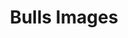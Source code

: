 ---
title: Bulls Images
resources:
- params:
    lot: 2
    tag: '372'
    title: 'Lot 2: Loosli Foreman 372'
  src: 372.jpg
- params:
    lot: 0
    tag: '3054'
    title: Tag 3054
  src: 3054_IMG_8010 copy.jpg
- name: LOOSLI FOREMAN 333
  params:
    lot: 1
    tag: '333'
    title: Tag 333
  src: 333_IMG_9796 copy.jpg
  title: 'Lot 1: Loosli Foreman 333'
- name: LOOSLI FOREMAN 372
  params:
    lot: 2
    tag: '372'
    title: Tag 372
  src: 372_IMG_8205 copy.jpg
  title: 'Lot 2: Loosli Foreman 372'
- name: LOOSLI FOREMAN 372
  params:
    lot: 2
    tag: '372'
    title: Tag 372
  src: 372_IMG_8669.jpg
  title: 'Lot 2: Loosli Foreman 372'
- name: LOOSLI PERSEVERANCE 310
  params:
    lot: 3
    tag: '310'
    title: Tag 310
  src: 310_IMG_7865 copy.jpg
  title: 'Lot 3: Loosli Perseverance 310'
- name: LOOSLI PERSEVERANCE 310
  params:
    lot: 3
    tag: '310'
    title: Tag 310
  src: 310_IMG_8510 copy.jpg
  title: 'Lot 3: Loosli Perseverance 310'
- name: LOOSLI PERSEVERANCE 336
  params:
    lot: 4
    tag: '336'
    title: Tag 336
  src: 336_IMG_8126 copy.jpg
  title: 'Lot 4: Loosli Perseverance 336'
- name: LOOSLI FOREMAN 364
  params:
    lot: 5
    tag: '364'
    title: Tag 364
  src: 364_IMG_8104 copy.jpg
  title: 'Lot 5: Loosli Foreman 364'
- name: LOOSLI ULTIMATUM 3135
  params:
    lot: 6
    tag: '313'
    title: Tag 313
  src: 313_IMG_9699 copy.jpg
  title: 'Lot 6: Loosli Ultimatum 3135'
- name: LOOSLI ULTIMATUM 3135
  params:
    lot: 6
    tag: '3135'
    title: Tag 3135
  src: 3135_IMG_8619 copy.jpg
  title: 'Lot 6: Loosli Ultimatum 3135'
- name: LOOSLI FOREMAN 3681
  params:
    lot: 7
    tag: '3681'
    title: Tag 3681
  src: 3681_IMG_8329 copy.jpg
  title: 'Lot 7: Loosli Foreman 3681'
- name: LOOSLI PROFITEER 302
  params:
    lot: 8
    tag: '302'
    title: Tag 302
  src: 302_IMG_7964 copy.jpg
  title: 'Lot 8: Loosli Profiteer 302'
- name: LOOSLI PROFITEER 302
  params:
    lot: 8
    tag: '302'
    title: Tag 302
  src: 302_IMG_8630 copy.jpg
  title: 'Lot 8: Loosli Profiteer 302'
- name: LOOSLI PROFITEER 301
  params:
    lot: 9
    tag: '301'
    title: Tag 301
  src: 301_IMG_9814 copy.jpg
  title: 'Lot 9: Loosli Profiteer 301'
- name: LOOSLI PROFITEER 301
  params:
    lot: 9
    tag: '301'
    title: Tag 301
  src: 301_IMG_8213 copy.jpg
  title: 'Lot 9: Loosli Profiteer 301'
- name: LOOSLI COLLUSION 305
  params:
    lot: 10
    tag: '305'
    title: Tag 305
  src: 305_IMG_8557.jpg
  title: 'Lot 10: Loosli Collusion 305'
- name: LOOSLI PERSEVERANCE 389
  params:
    lot: 11
    tag: '389'
    title: Tag 389
  src: 389_IMG_8318 copy.jpg
  title: 'Lot 11: Loosli Perseverance 389'
- name: LOOSLI AGENT 344
  params:
    lot: 12
    tag: '344'
    title: Tag 344
  src: 344_IMG_8265 copy.jpg
  title: 'Lot 12: Loosli Agent 344'
- name: LOOSLI PERSEVERANCE 359
  params:
    lot: 13
    tag: '359'
    title: Tag 359
  src: 359_IMG_8164 copy.jpg
  title: 'Lot 13: Loosli Perseverance 359'
- name: LOOSLI COLLUSION 3125
  params:
    lot: 15
    tag: '3125'
    title: Tag 3125
  src: 3125_IMG_7905 copy.jpg
  title: 'Lot 15: Loosli Collusion 3125'
- name: LOOSLI PERSEVERANCE 316
  params:
    lot: 16
    tag: '316'
    title: Tag 316
  src: 316_IMG_9547 copy.jpg
  title: 'Lot 16: Loosli Perseverance 316'
- name: LOOSLI ULTIMATUM 3148
  params:
    lot: 17
    tag: '314'
    title: Tag 314
  src: 314_IMG_9386.jpg
  title: 'Lot 17: Loosli Ultimatum 3148'
- name: LOOSLI ULTIMATUM 3148
  params:
    lot: 17
    tag: '3148'
    title: Tag 3148
  src: 3148_IMG_8535.jpg
  title: 'Lot 17: Loosli Ultimatum 3148'
- name: LOOSLI FOREMAN 3117
  params:
    lot: 18
    tag: '3117'
    title: Tag 3117
  src: 3117_IMG_8424 copy.jpg
  title: 'Lot 18: Loosli Foreman 3117'
- name: LOOSLI FOREMAN 3117
  params:
    lot: 18
    tag: '311'
    title: Tag 311
  src: 311_IMG_9126.jpg
  title: 'Lot 18: Loosli Foreman 3117'
- name: LOOSLI PROFITEER 3133
  params:
    lot: 19
    tag: '3133'
    title: Tag 3133
  src: 3133_IMG_9608 copy.jpg
  title: 'Lot 19: Loosli Profiteer 3133'
- name: LOOSLI PERSEVERANCE 384
  params:
    lot: 20
    tag: '384'
    title: Tag 384
  src: 384_IMG_8028 copy.jpg
  title: 'Lot 20: Loosli Perseverance 384'
- name: LOOSLI COLLUSION 346
  params:
    lot: 21
    tag: '346'
    title: Tag 346
  src: 346_IMG_8826 copy.jpg
  title: 'Lot 21: Loosli Collusion 346'
- name: LOOSLI COLLUSION 349
  params:
    lot: 22
    tag: '349'
    title: Tag 349
  src: 349_IMG_9003.jpg
  title: 'Lot 22: Loosli Collusion 349'
- name: LOOSLI FOREMAN 369
  params:
    lot: 23
    tag: '369'
    title: Tag 369
  src: 369_IMG_9671 copy.jpg
  title: 'Lot 23: Loosli Foreman 369'
- name: LOOSLI COLLUSION 323
  params:
    lot: 24
    tag: '323'
    title: Tag 323
  src: 323_IMG_0328.jpg
  title: 'Lot 24: Loosli Collusion 323'
- name: LOOSLI PERSERVERANCE 3107
  params:
    lot: 25
    tag: '3107'
    title: Tag 3107
  src: 3107_IMG_8463.jpg
  title: 'Lot 25: Loosli Perserverance 3107'
- name: LOOSLI FORTUNE 3156
  params:
    lot: 26
    tag: '315'
    title: Tag 315
  src: 315_IMG_0055 copy.jpg
  title: 'Lot 26: Loosli Fortune 3156'
- name: LOOSLI FORTUNE 3156
  params:
    lot: 26
    tag: '3156'
    title: Tag 3156
  src: 3156_IMG_0123 copy.jpg
  title: 'Lot 26: Loosli Fortune 3156'
- name: LOOSLI PERSEVERANCE 358
  params:
    lot: 27
    tag: '358'
    title: Tag 358
  src: 358_IMG_9780 copy.jpg
  title: 'Lot 27: Loosli Perseverance 358'
- name: LOOSLI COLLUSION 303
  params:
    lot: 28
    tag: '303'
    title: Tag 303
  src: 303_IMG_0029 copy.jpg
  title: 'Lot 28: Loosli Collusion 303'
- name: LOOSLI PERSEVERANCE 329
  params:
    lot: 30
    tag: '329'
    title: Tag 329
  src: 329_IMG_9761 copy.jpg
  title: 'Lot 30: Loosli Perseverance 329'
- name: LOOSLI COLLUSION 388
  params:
    lot: 31
    tag: '388'
    title: Tag 388
  src: 388_IMG_0281 copy.jpg
  title: 'Lot 31: Loosli Collusion 388'
- name: LOOSLI PROFITEER 334
  params:
    lot: 32
    tag: '334'
    title: Tag 334
  src: 334_IMG_0099 copy.jpg
  title: 'Lot 32: Loosli Profiteer 334'
- name: LOOSLI COLLUSION 3118
  params:
    lot: 34
    tag: '3118'
    title: Tag 3118
  src: 3118_IMG_9078 copy.jpg
  title: 'Lot 34: Loosli Collusion 3118'
- name: LOOSLI ULTIMATUM 373
  params:
    lot: 35
    tag: '373'
    title: Tag 373
  src: 373_IMG_9465 copy.jpg
  title: 'Lot 35: Loosli Ultimatum 373'
- name: LOOSLI AGENT 3132
  params:
    lot: 36
    tag: '3132'
    title: Tag 3132
  src: 3132_IMG_9925 copy.jpg
  title: 'Lot 36: Loosli Agent 3132'
- name: LOOSLI SPARTACUS 337
  params:
    lot: 37
    tag: '337'
    title: Tag 337
  src: 337_IMG_8917 copy.jpg
  title: 'Lot 37: Loosli Spartacus 337'
- name: LOOSLI BRENNIX 330
  params:
    lot: 38
    tag: '330'
    title: Tag 330
  src: 330_IMG_9895 copy.jpg
  title: 'Lot 38: Loosli Brennix 330'
- name: LOOSLI COLLUSION 360
  params:
    lot: 40
    tag: '360'
    title: Tag 360
  src: 360_IMG_9194 copy.jpg
  title: 'Lot 40: Loosli Collusion 360'
- name: LOOSLI AGENT 31601
  params:
    lot: 41
    tag: '31601'
    title: Tag 31601
  src: 31601_IMG_9865 copy.jpg
  title: 'Lot 41: Loosli Agent 31601'
- name: LOOSLI DELEGATE 339
  params:
    lot: 42
    tag: '339'
    title: Tag 339
  src: 339_IMG_9919 copy.jpg
  title: 'Lot 42: Loosli Delegate 339'
- name: LOOSLI COLLUSION 325
  params:
    lot: 43
    tag: '325'
    title: Tag 325
  src: 325_IMG_9033.jpg
  title: 'Lot 43: Loosli Collusion 325'
- name: LOOSLI COLLUSION 326
  params:
    lot: 44
    tag: '326'
    title: Tag 326
  src: 326_IMG_9573 copy.jpg
  title: 'Lot 44: Loosli Collusion 326'
- name: LOOSLI COLLUSION 317
  params:
    lot: 45
    tag: '317'
    title: Tag 317
  src: 317_IMG_8990.jpg
  title: 'Lot 45: Loosli Collusion 317'
- name: LOOSLI PROFITEER 390
  params:
    lot: 46
    tag: '390'
    title: Tag 390
  src: 390_IMG_0257 copy.jpg
  title: 'Lot 46: Loosli Profiteer 390'
- name: LOOSLI PROPULSION 318
  params:
    lot: 47
    tag: '318'
    title: Tag 318
  src: 318_IMG_9260 copy.jpg
  title: 'Lot 47: Loosli Propulsion 318'
- name: LOOSLI PERSEVERANCE 348
  params:
    lot: 48
    tag: '348'
    title: Tag 348
  src: 348_IMG_8064 copy.jpg
  title: 'Lot 48: Loosli Perseverance 348'
- name: LOOSLI BRENNIX 304
  params:
    lot: 49
    tag: '304'
    title: Tag 304
  src: 304_IMG_0147 copy.jpg
  title: 'Lot 49: Loosli Brennix 304'
- name: LOOSLI SPRINT 3167
  params:
    lot: 50
    tag: '3167'
    title: Tag 3167
  src: 3167_IMG_8818 copy.jpg
  title: 'Lot 50: Loosli Sprint 3167'
- name: LOOSLI PERSEVERANCE 3124
  params:
    lot: 59
    tag: '3124'
    title: Tag 3124
  src: 3124_IMG_9156.jpg
  title: 'Lot 59: Loosli Perseverance 3124'
- name: LOOSLI PERSEVERANCE 362
  params:
    lot: 61
    tag: '362'
    title: Tag 362
  src: 362_IMG_9871 copy.jpg
  title: 'Lot 61: Loosli Perseverance 362'
- name: LOOSLI PROPULSION 370
  params:
    lot: 62
    tag: '370'
    title: Tag 370
  src: 370_IMG_9296 copy.jpg
  title: 'Lot 62: Loosli Propulsion 370'
- name: LOOSLI PROFITEER 335
  params:
    lot: 64
    tag: '335'
    title: Tag 335
  src: 335_IMG_8724 copy.jpg
  title: 'Lot 64: Loosli Profiteer 335'
- name: LOOSLI MISSION 392
  params:
    lot: 65
    tag: '392'
    title: Tag 392
  src: 392_IMG_9277 copy.jpg
  title: 'Lot 65: Loosli Mission 392'
- name: LOOSLI COLLUSION 306
  params:
    lot: 67
    tag: '306'
    title: Tag 306
  src: 306_IMG_9234 copy.jpg
  title: 'Lot 67: Loosli Collusion 306'
- name: LOOSLI PERSEVERANCE 3127
  params:
    lot: 70
    tag: '3127'
    title: Tag 3127
  src: 3127_IMG_0073 copy.jpg
  title: 'Lot 70: Loosli Perseverance 3127'
- name: LOOSLI ULTIMATUM 3122
  params:
    lot: 73
    tag: '3122'
    title: Tag 3122
  src: 3122_IMG_8603.jpg
  title: 'Lot 73: Loosli Ultimatum 3122'
- name: LOOSLI COLLUSION 382
  params:
    lot: 76
    tag: '382'
    title: Tag 382
  src: 382_IMG_9505 copy.jpg
  title: 'Lot 76: Loosli Collusion 382'
- name: LOOSLI PERSEVERANCE 399
  params:
    lot: 77
    tag: '399'
    title: Tag 399
  src: 399_IMG_0162 copy.jpg
  title: 'Lot 77: Loosli Perseverance 399'
- name: LOOSLI FOREMAN 385
  params:
    lot: 78
    tag: '385'
    title: Tag 385
  src: 385_IMG_0130 copy.jpg
  title: 'Lot 78: Loosli Foreman 385'
- name: LOOSLI SUPREMACY 3150
  params:
    lot: 79
    tag: '3150'
    title: Tag 3150
  src: 3150_IMG_9963 copy.jpg
  title: 'Lot 79: Loosli Supremacy 3150'
- name: LOOSLI ULTIMATUM 3153
  params:
    lot: 81
    tag: '3153'
    title: Tag 3153
  src: 3153_IMG_9145.jpg
  title: 'Lot 81: Loosli Ultimatum 3153'
- name: LOOSLI TRIAD 915 308
  params:
    lot: 83
    tag: '308'
    title: Tag 308
  src: 308_IMG_9421 copy.jpg
  title: 'Lot 83: Loosli Triad 915 308'
- name: LOOSLI PERSEVERANCE 386
  params:
    lot: 91
    tag: '386'
    title: Tag 386
  src: 386_IMG_9977 copy.jpg
  title: 'Lot 91: Loosli Perseverance 386'
- name: LOOSLI FOREMAN 374
  params:
    lot: 100
    tag: '374'
    title: Tag 374
  src: 374_IMG_8936.jpg
  title: 'Lot 100: Loosli Foreman 374'
- name: LOOSLI DELEGATE 361
  params:
    lot: 101
    tag: '361'
    title: Tag 361
  src: 361_IMG_9999 copy.jpg
  title: 'Lot 101: Loosli Delegate 361'
- name: LOOSLI PROFITEER 3115
  params:
    lot: 102
    tag: '3115'
    title: Tag 3115
  src: 3115_IMG_0365.jpg
  title: 'Lot 102: Loosli Profiteer 3115'
- name: LOOSLI SPRINT 3169
  params:
    lot: 103
    tag: '3169'
    title: Tag 3169
  src: 3169_IMG_9746 copy.jpg
  title: 'Lot 103: Loosli Sprint 3169'

---